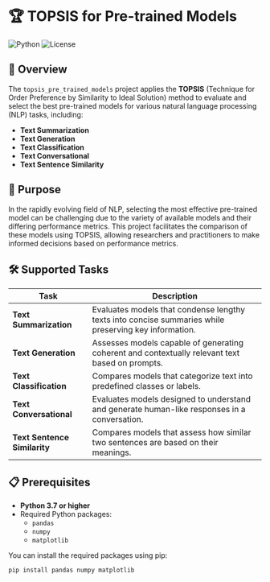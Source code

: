 # 🏆 TOPSIS for Pre-trained Models

![Python](https://img.shields.io/badge/Python-3.7%2B-blue) 
![License](https://img.shields.io/badge/License-MIT-green)

## 🌟 Overview
The `topsis_pre_trained_models` project applies the **TOPSIS** (Technique for Order Preference by Similarity to Ideal Solution) method to evaluate and select the best pre-trained models for various natural language processing (NLP) tasks, including:

- **Text Summarization**
- **Text Generation**
- **Text Classification**
- **Text Conversational**
- **Text Sentence Similarity**

## 🎯 Purpose
In the rapidly evolving field of NLP, selecting the most effective pre-trained model can be challenging due to the variety of available models and their differing performance metrics. This project facilitates the comparison of these models using TOPSIS, allowing researchers and practitioners to make informed decisions based on performance metrics.

## 🛠️ Supported Tasks
| Task                    | Description                                                                          |
|-------------------------|--------------------------------------------------------------------------------------|
| **Text Summarization**  | Evaluates models that condense lengthy texts into concise summaries while preserving key information. |
| **Text Generation**     | Assesses models capable of generating coherent and contextually relevant text based on prompts. |
| **Text Classification** | Compares models that categorize text into predefined classes or labels.             |
| **Text Conversational**| Evaluates models designed to understand and generate human-like responses in a conversation. |
| **Text Sentence Similarity** | Compares models that assess how similar two sentences are based on their meanings.   |

## 📋 Prerequisites
- **Python 3.7 or higher**
- Required Python packages:
  - `pandas`
  - `numpy`
  - `matplotlib`

You can install the required packages using pip:

```bash
pip install pandas numpy matplotlib
